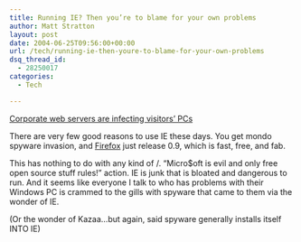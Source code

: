 ```yaml
---
title: Running IE? Then you’re to blame for your own problems
author: Matt Stratton
layout: post
date: 2004-06-25T09:56:00+00:00
url: /tech/running-ie-then-youre-to-blame-for-your-own-problems
dsq_thread_id:
  - 28250017
categories:
  - Tech

---
```

<span class="postbody"><a class="postlink" href="https://zdnet.com.com/2100-1105_2-5247187.html?tag=zdfd.newsfeed" target="_blank">Corporate web servers are infecting visitors&#8217; PCs</a></span>

 <span class="postbody">There are very few good reasons to use IE these days. You get mondo spyware invasion, and <a class="postlink" href="https://www.mozilla.org/firefox" target="_blank">Firefox</a> just release 0.9, which is fast, free, and fab.</span>

This has nothing to do with any kind of /. &#8220;Micro$oft is evil and only free open source stuff rules!&#8221; action. IE is junk that is bloated and dangerous to run. And it seems like everyone I talk to who has problems with their Windows PC is crammed to the gills with spyware that came to them via the wonder of IE.

(Or the wonder of Kazaa&#8230;but again, said spyware generally installs itself INTO IE)